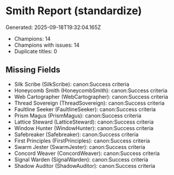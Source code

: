 # Smith Report (standardize)

Generated: 2025-09-18T19:32:04.165Z

- Champions: 14
- Champions with issues: 14
- Duplicate titles: 0

## Missing Fields
- Silk Scribe (SilkScribe): canon:Success criteria
- Honeycomb Smith (HoneycombSmith): canon:Success criteria
- Web Cartographer (WebCartographer): canon:Success criteria
- Thread Sovereign (ThreadSovereign): canon:Success criteria
- Faultline Seeker (FaultlineSeeker): canon:Success criteria
- Prism Magus (PrismMagus): canon:Success criteria
- Lattice Steward (LatticeSteward): canon:Success criteria
- Window Hunter (WindowHunter): canon:Success criteria
- Safebreaker (Safebreaker): canon:Success criteria
- First Principles (FirstPrinciples): canon:Success criteria
- Swarm Jester (SwarmJester): canon:Success criteria
- Concord Weaver (ConcordWeaver): canon:Success criteria
- Signal Warden (SignalWarden): canon:Success criteria
- Shadow Auditor (ShadowAuditor): canon:Success criteria
